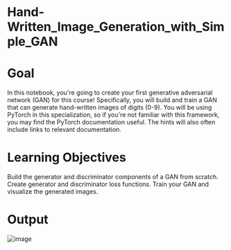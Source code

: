 # Hand-Written_Image_Generation_with_Simple_GAN


# Goal
In this notebook, you're going to create your first generative adversarial network (GAN) for this course! Specifically, you will build and train a GAN that can generate hand-written images of digits (0-9). You will be using PyTorch in this specialization, so if you're not familiar with this framework, you may find the PyTorch documentation useful. The hints will also often include links to relevant documentation.

# Learning Objectives
Build the generator and discriminator components of a GAN from scratch.
Create generator and discriminator loss functions.
Train your GAN and visualize the generated images.


# Output 
![image](https://user-images.githubusercontent.com/101316217/217040142-f72221f3-6574-48c0-aec5-c1e62f21ac0a.png)
